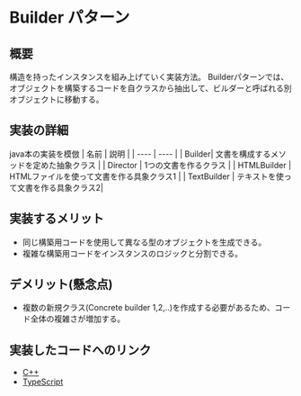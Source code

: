 # Builder パターン

## 概要
構造を持ったインスタンスを組み上げていく実装方法。
Builderパターンでは、オブジェクトを構築するコードを自クラスから抽出して、ビルダーと呼ばれる別オブジェクトに移動する。

##  実装の詳細
java本の実装を模倣
| 名前 | 説明 |
| ---- | ---- |
| Builder|  文書を構成するメソッドを定めた抽象クラス    |
| Director |   1つの文書を作るクラス   |
| HTMLBuilder | HTMLファイルを使って文書を作る具象クラス1     |
| TextBuilder | テキストを使って文書を作る具象クラス2|

## 実装するメリット
* 同じ構築用コードを使用して異なる型のオブジェクトを生成できる。
* 複雑な構築用コードをインスタンスのロジックと分割できる。
## デメリット(懸念点)
* 複数の新規クラス(Concrete builder 1,2,..)を作成する必要があるため、コード全体の複雑さが増加する。

## 実装したコードへのリンク
* [C++](https://github.com/sakana7392/Design_Patterns/tree/main/Builder/c++)
* [TypeScript](https://github.com/sakana7392/Design_Patterns/tree/main/Builder/TypeScript)